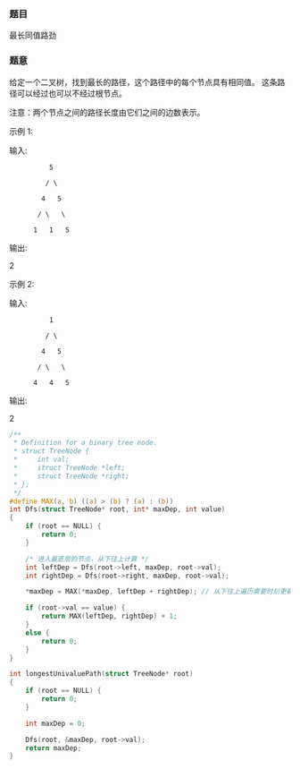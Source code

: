### 题目
最长同值路劲

### 题意
给定一个二叉树，找到最长的路径，这个路径中的每个节点具有相同值。 这条路径可以经过也可以不经过根节点。

注意：两个节点之间的路径长度由它们之间的边数表示。

示例 1:

输入:

              5
              
             / \
             
            4   5
            
           / \   \
           
          1   1   5
          
输出:

2

示例 2:

输入:

              1
              
             / \
             
            4   5
            
           / \   \
           
          4   4   5
          
输出:

2

~~~ c
/**
 * Definition for a binary tree node.
 * struct TreeNode {
 *     int val;
 *     struct TreeNode *left;
 *     struct TreeNode *right;
 * };
 */
#define MAX(a, b) ((a) > (b) ? (a) : (b))
int Dfs(struct TreeNode* root, int* maxDep, int value)
{
    if (root == NULL) {
        return 0;
    }

    /* 进入最底层的节点，从下往上计算 */
    int leftDep = Dfs(root->left, maxDep, root->val);
    int rightDep = Dfs(root->right, maxDep, root->val);

    *maxDep = MAX(*maxDep, leftDep + rightDep); // 从下往上遍历需要时刻更新最大值

    if (root->val == value) {
        return MAX(leftDep, rightDep) + 1;
    }
    else {
        return 0;
    }
}

int longestUnivaluePath(struct TreeNode* root)
{
    if (root == NULL) {
        return 0;
    }

    int maxDep = 0;

    Dfs(root, &maxDep, root->val);
    return maxDep;
}
~~~
